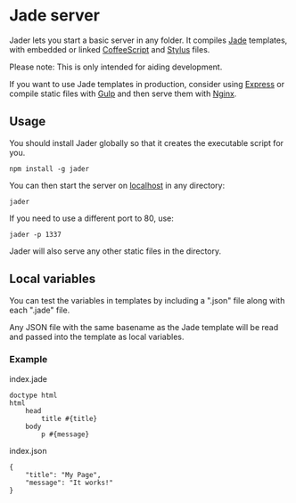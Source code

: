 # Jade server

Jader lets you start a basic server in any folder.
It compiles
[Jade](http://jade-lang.com/)
templates, with embedded or linked
[CoffeeScript](http://coffeescript.org/)
and
[Stylus](https://learnboost.github.io/stylus/)
files.

Please note: This is only intended for aiding development.

If you want to use Jade templates in production, consider using
[Express](http://expressjs.com/)
or compile static files with [Gulp](http://gulpjs.com/) and then serve
them with [Nginx](http://nginx.org/).


## Usage

You should install Jader globally so that it creates the executable
script for you.

	npm install -g jader

You can then start the server on [localhost](http://localhost/)
in any directory:

	jader

If you need to use a different port to 80, use:

	jader -p 1337

Jader will also serve any other static files in the directory.


## Local variables

You can test the variables in templates by including a ".json" file
along with each ".jade" file.

Any JSON file with the same basename as the Jade template will be read
and passed into the template as local variables.


### Example

index.jade

	doctype html
	html
		head
			title #{title}
		body
			p #{message}

index.json

	{
		"title": "My Page",
		"message": "It works!"
	}
